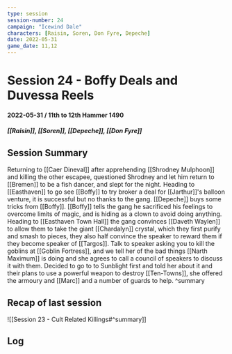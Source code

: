 ```yaml
---
type: session
session-number: 24
campaign: "Icewind Dale"
characters: [Raisin, Soren, Don Fyre, Depeche]
date: 2022-05-31
game_date: 11,12
---
```


# Session 24 - Boffy Deals and Duvessa Reels
#### 2022-05-31 / 11th to 12th Hammer 1490
##### [[Raisin]], [[Soren]], [[Depeche]], [[Don Fyre]]

## Session Summary
Returning to [[Caer Dineval]] after apprehending [[Shrodney Mulphoon]] and killing the other escapee, questioned Shrodney and let him return to [[Bremen]] to be a fish dancer, and slept for the night.
Heading to [[Easthaven]] to go see [[Boffy]] to try broker a deal for [[Jarthur]]'s balloon venture, it is successful but no thanks to the gang. [[Depeche]] buys some tricks from [[Boffy]]. [[Boffy]] tells the gang he sacrificed his feelings to overcome limits of magic, and is hiding as a clown to avoid doing anything. Heading to [[Easthaven Town Hall]] the gang convinces [[Daveth Waylen]] to allow them to take the giant [[Chardalyn]] crystal, which they first purify and smash to pieces, they also half convince the speaker to reward them if they become speaker of [[Targos]].
Talk to speaker asking you to kill the goblins at [[Goblin Fortress]], and we tell her of the bad things [[Narth Maximum]] is doing and she agrees to call a council of speakers to discuss it with them.
Decided to go to to Sunblight first and told her about it and their plans to use a powerful weapon to destroy [[Ten-Towns]], she offered the armoury and [[Marc]] and a number of guards to help.
^summary

## Recap of last session
![[Session 23 - Cult Related Killings#^summary]]

## Log

